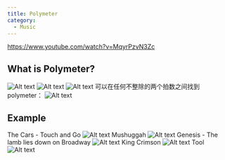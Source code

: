 ```yaml
---
title: Polymeter
category:
  - Music
---
```


https://www.youtube.com/watch?v=MqyrPzvN3Zc

## What is Polymeter?

![Alt text](image.png)
![Alt text](image-1.png)
![Alt text](image-2.png)
可以在任何不整除的两个拍数之间找到 polymeter：
![Alt text](image-3.png)

## Example

The Cars - Touch and Go
![Alt text](image-4.png)
Mushuggah
![Alt text](image-8.png)
Genesis - The lamb lies down on Broadway
![Alt text](image-5.png)
King Crimson
![Alt text](image-6.png)
Tool
![Alt text](image-7.png)
